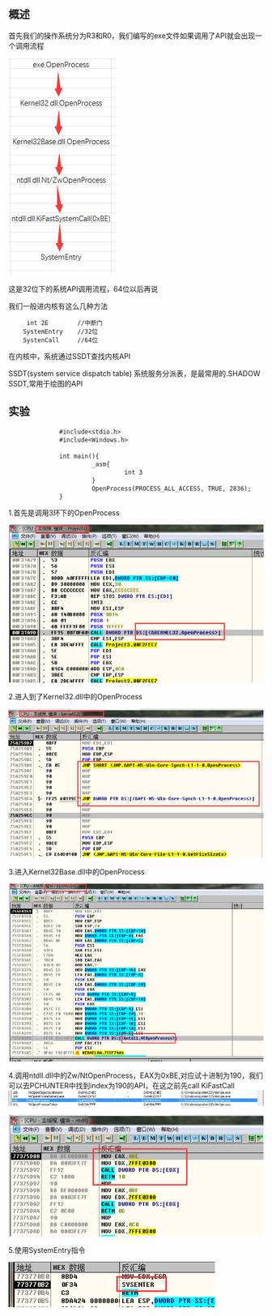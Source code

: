 概述
---
首先我们的操作系统分为R3和R0，我们编写的exe文件如果调用了API就会出现一个调用流程

![](https://raw.githubusercontent.com/Whitebird0/tuchuang/main/QQ%E6%88%AA%E5%9B%BE20211209172154.png)

这是32位下的系统API调用流程，64位以后再说

我们一般进内核有这么几种方法

         int 2E        //中断门
        SystemEntry	   //32位
        SystenCall	   //64位

在内核中，系统通过SSDT查找内核API

SSDT(system service dispatch table) 系统服务分派表，是最常用的.SHADOW 	SSDT,常用于绘图的API

实验
---

                  #include<stdio.h>
                  #include<Windows.h>

                  int main(){
                           _asm{
                                    int 3
                           }
                           OpenProcess(PROCESS_ALL_ACCESS, TRUE, 2836);
                  }

1.首先是调用3环下的OpenProcess

![](https://raw.githubusercontent.com/Whitebird0/tuchuang/main/QQ%E6%88%AA%E5%9B%BE20211209174129.png)

2.进入到了Kernel32.dll中的OpenProcess

![](https://raw.githubusercontent.com/Whitebird0/tuchuang/main/QQ%E6%88%AA%E5%9B%BE20211209174154.png)

3.进入Kernel32Base.dll中的OpenProcess

![](https://raw.githubusercontent.com/Whitebird0/tuchuang/main/QQ%E6%88%AA%E5%9B%BE20211209174221.png)

4.调用ntdll.dll中的Zw/NtOpenProcess，EAX为0xBE,对应试十进制为190，我们可以去PCHUNTER中找到index为190的API，在这之前先call KiFastCall
![](https://raw.githubusercontent.com/Whitebird0/tuchuang/main/QQ%E6%88%AA%E5%9B%BE20211209174700.png)

![](https://raw.githubusercontent.com/Whitebird0/tuchuang/main/QQ%E6%88%AA%E5%9B%BE20211209174238.png) 

5.使用SystemEntry指令

![](https://raw.githubusercontent.com/Whitebird0/tuchuang/main/QQ%E6%88%AA%E5%9B%BE20211209180200.png) 
